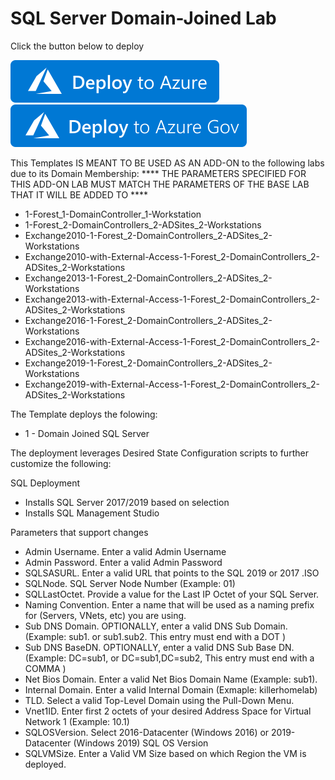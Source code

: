 # SQL Server Domain-Joined Lab

Click the button below to deploy

[![Deploy To Azure](https://raw.githubusercontent.com/Azure/azure-quickstart-templates/master/1-CONTRIBUTION-GUIDE/images/deploytoazure.svg?sanitize=true)](https://portal.azure.com/#create/Microsoft.Template/uri/https%3A%2F%2Fraw.githubusercontent.com%2Felliottfieldsjr%2FKillerHomeLab%2Fmaster%2FSQLServer_Domain-Joined%2Fazuredeploy.json)
[![Deploy To Azure US Gov](https://raw.githubusercontent.com/Azure/azure-quickstart-templates/master/1-CONTRIBUTION-GUIDE/images/deploytoazuregov.svg?sanitize=true)](https://portal.azure.us/#create/Microsoft.Template/uri/https%3A%2F%2Fraw.githubusercontent.com%2Felliottfieldsjr%2FKillerHomeLab%2Fmaster%2FSQLServer_Domain-Joined%2Fazuredeploy.json)

This Templates IS MEANT TO BE USED AS AN ADD-ON to the following labs due to its Domain Membership:
**** THE PARAMETERS SPECIFIED FOR THIS ADD-ON LAB MUST MATCH THE PARAMETERS OF THE BASE LAB THAT IT WILL BE ADDED TO ****

- 1-Forest_1-DomainController_1-Workstation
- 1-Forest_2-DomainControllers_2-ADSites_2-Workstations
- Exchange2010-1-Forest_2-DomainControllers_2-ADSites_2-Workstations
- Exchange2010-with-External-Access-1-Forest_2-DomainControllers_2-ADSites_2-Workstations
- Exchange2013-1-Forest_2-DomainControllers_2-ADSites_2-Workstations
- Exchange2013-with-External-Access-1-Forest_2-DomainControllers_2-ADSites_2-Workstations
- Exchange2016-1-Forest_2-DomainControllers_2-ADSites_2-Workstations
- Exchange2016-with-External-Access-1-Forest_2-DomainControllers_2-ADSites_2-Workstations
- Exchange2019-1-Forest_2-DomainControllers_2-ADSites_2-Workstations
- Exchange2019-with-External-Access-1-Forest_2-DomainControllers_2-ADSites_2-Workstations

The Template deploys the folowing:

- 1 - Domain Joined SQL Server

The deployment leverages Desired State Configuration scripts to further customize the following:

SQL Deployment
- Installs SQL Server 2017/2019 based on selection
- Installs SQL Management Studio

Parameters that support changes
- Admin Username.  Enter a valid Admin Username
- Admin Password.  Enter a valid Admin Password
- SQLSASURL.  Enter a valid URL that points to the SQL 2019 or 2017 .ISO
- SQLNode.  SQL Server Node Number (Example:  01)
- SQLLastOctet.  Provide a value for the Last IP Octet of your SQL Server.
- Naming Convention. Enter a name that will be used as a naming prefix for (Servers, VNets, etc) you are using.
- Sub DNS Domain.  OPTIONALLY, enter a valid DNS Sub Domain. (Example:  sub1. or sub1.sub2.    This entry must end with a DOT )
- Sub DNS BaseDN.  OPTIONALLY, enter a valid DNS Sub Base DN. (Example:  DC=sub1, or DC=sub1,DC=sub2,    This entry must end with a COMMA )
- Net Bios Domain.  Enter a valid Net Bios Domain Name (Example:  sub1).
- Internal Domain.  Enter a valid Internal Domain (Exmaple:  killerhomelab)
- TLD.  Select a valid Top-Level Domain using the Pull-Down Menu.
- Vnet1ID.  Enter first 2 octets of your desired Address Space for Virtual Network 1 (Example:  10.1)
- SQLOSVersion.  Select 2016-Datacenter (Windows 2016) or 2019-Datacenter (Windows 2019) SQL OS Version
- SQLVMSize.  Enter a Valid VM Size based on which Region the VM is deployed.